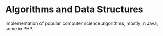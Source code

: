 Algorithms and Data Structures
==========

Implementation of popular computer science algorithms, mostly in Java, some in PHP.
